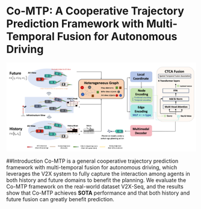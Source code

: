 # Co-MTP: A Cooperative Trajectory Prediction Framework with Multi-Temporal Fusion for Autonomous Driving
![The overall architecture of Co-MTP.](static/images/overview.jpg)

##Introduction
Co-MTP is a general cooperative trajectory prediction framework with multi-temporal fusion for autonomous driving, which leverages the V2X system to fully capture the interaction among agents in both history and future domains to benefit the planning. We evaluate the Co-MTP framework on the real-world dataset V2X-Seq, and the results show that Co-MTP achieves **SOTA** performance and that both history and future fusion can greatly benefit prediction.
